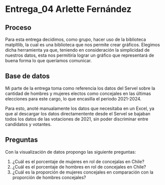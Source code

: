 # Entrega_04 Arlette Fernández

## Proceso

Para esta entrega decidimos, como grupo, hacer uso de la biblioteca matpltlib, la cual es una biblioteca que nos permite crear gráficos. Elegimos dicha herramienta ya que, teniendo en consideración la simplicidad de nuestros datos, esta nos permitiría lograr un gráfico que representará de buena forma lo que queríamos comunicar.

## Base de datos
Mi parte de la entrega toma como referencia los datos del Servel sobre la cantidad de hombres y mujeres electos como concejales en las últimas elecciones para este cargo, lo que encasilla el periodo 2021-2024.

Para esto, anoté manualamente los datos que necesitaba en un Excel, ya que al descargar los datos directamentente desde el Servel se bajaban todos los datos de las votaciones de 2021, sin poder discriminar entre candidatos y votantes.

## Preguntas

Con la visualización de datos propongo las siguiente preguntas:

1. ¿Cuál es el porcentaje de mujeres en rol de concejalas en Chile? 
2. ¿Cuál es el porcentaje de hombres en rol de concejales en Chile? 
3. ¿Cuál es la proporción de mujeres concejales en comparación con la proporción de hombres concejales? 